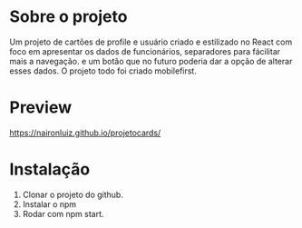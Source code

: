 # Sobre o projeto

Um projeto de cartões de profile e usuário criado e estilizado no React com foco em apresentar os dados de funcionários, separadores para fácilitar mais a navegação. e um botão que no futuro poderia dar a opção de alterar esses dados. O projeto todo foi criado mobilefirst.

# Preview
https://naironluiz.github.io/projetocards/
# Instalação

1. Clonar o projeto do github.
2. Instalar o npm
3. Rodar com npm start.
